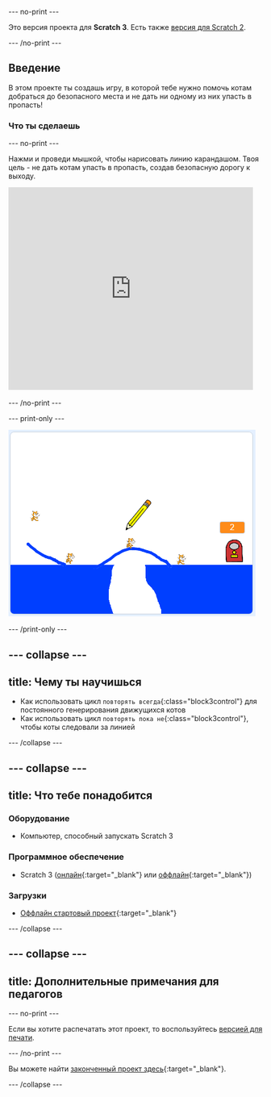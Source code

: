 --- no-print ---

Это версия проекта для **Scratch 3**. Есть также [версия для Scratch 2](https://projects.raspberrypi.org/ru-RU/projects/cats-scratch2).

--- /no-print ---

## Введение

В этом проекте ты создашь игру, в которой тебе нужно помочь котам добраться до безопасного места и не дать ни одному из них упасть в пропасть!

### Что ты сделаешь

--- no-print ---

Нажми и проведи мышкой, чтобы нарисовать линию карандашом. Твоя цель - не дать котам упасть в пропасть, создав безопасную дорогу к выходу.

<div class="scratch-preview">
  <iframe allowtransparency="true" width="485" height="402" src="https://scratch.mit.edu/projects/embed/382684508/?autostart=false" frameborder="0" scrolling="no"></iframe>
</div>

--- /no-print ---

--- print-only ---

![Проект "Коты" завершен](images/cats-finished.png)

--- /print-only ---

--- collapse ---
---
title: Чему ты научишься
---

+ Как использовать цикл `повторять всегда`{:class="block3control"} для постоянного генерирования движущихся котов
+ Как использовать цикл `повторять пока не`{:class="block3control"}, чтобы коты следовали за линией

--- /collapse ---

--- collapse ---
---
title: Что тебе понадобится
---

### Оборудование

+ Компьютер, способный запускать Scratch 3

### Программное обеспечение

+ Scratch 3 ([онлайн](https://rpf.io/scratchon){:target="_blank"} или [оффлайн](https://rpf.io/scratchoff){:target="_blank"})

### Загрузки

+ [Оффлайн стартовый проект](https://rpf.io/p/ru-RU/cats-go){:target="_blank"}

--- /collapse ---

--- collapse ---
---
title: Дополнительные примечания для педагогов
---

--- no-print ---

Если вы хотите распечатать этот проект, то воспользуйтесь [версией для печати](https://projects.raspberrypi.org/ru-RU/projects/cats/print). 

--- /no-print ---

Вы можете найти [законченный проект здесь](https://rpf.io/p/ru-RU/cats-get){:target="_blank"}.

--- /collapse ---
